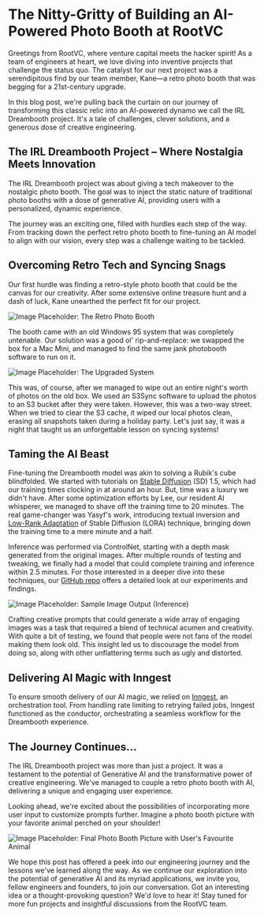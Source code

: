 # The Nitty-Gritty of Building an AI-Powered Photo Booth at RootVC

Greetings from RootVC, where venture capital meets the hacker spirit! As a team of engineers at heart, we love diving into inventive projects that challenge the status quo. The catalyst for our next project was a serendipitous find by our team member, Kane—a retro photo booth that was begging for a 21st-century upgrade.

In this blog post, we're pulling back the curtain on our journey of transforming this classic relic into an AI-powered dynamo we call the IRL Dreambooth project. It's a tale of challenges, clever solutions, and a generous dose of creative engineering.

## The IRL Dreambooth Project – Where Nostalgia Meets Innovation

The IRL Dreambooth project was about giving a tech makeover to the nostalgic photo booth. The goal was to inject the static nature of traditional photo booths with a dose of generative AI, providing users with a personalized, dynamic experience.

The journey was an exciting one, filled with hurdles each step of the way. From tracking down the perfect retro photo booth to fine-tuning an AI model to align with our vision, every step was a challenge waiting to be tackled.

## Overcoming Retro Tech and Syncing Snags

Our first hurdle was finding a retro-style photo booth that could be the canvas for our creativity. After some extensive online treasure hunt and a dash of luck, Kane unearthed the perfect fit for our project.

![Image Placeholder: The Retro Photo Booth](#)

The booth came with an old Windows 95 system that was completely untenable. Our solution was a good ol' rip-and-replace: we swapped the box for a Mac Mini, and managed to find the same jank photobooth software to run on it.

![Image Placeholder: The Upgraded System](#)

This was, of course, after we managed to wipe out an entire night's worth of photos on the old box. We used an S3Sync software to upload the photos to an S3 bucket after they were taken. However, this was a two-way street. When we tried to clear the S3 cache, it wiped our local photos clean, erasing all snapshots taken during a holiday party. Let's just say, it was a night that taught us an unforgettable lesson on syncing systems!

## Taming the AI Beast

Fine-tuning the Dreambooth model was akin to solving a Rubik's cube blindfolded. We started with tutorials on [Stable Diffusion](https://arxiv.org/abs/2112.10752) (SD) 1.5, which had our training times clocking in at around an hour. But, time was a luxury we didn't have. After some optimization efforts by Lee, our resident AI whisperer, we managed to shave off the training time to 20 minutes. The real game-changer was Yasyf's work, introducing textual inversion and [Low-Rank Adaptation](https://arxiv.org/abs/2106.04482) of Stable Diffusion (LORA) technique, bringing down the training time to a mere minute and a half.

Inference was performed via ControlNet, starting with a depth mask generated from the original images. After multiple rounds of testing and tweaking, we finally had a model that could complete training and inference within 2.5 minutes. For those interested in a deeper dive into these techniques, our [GitHub repo](#) offers a detailed look at our experiments and findings.

![Image Placeholder: Sample Image Output (Inference)](#)

Crafting creative prompts that could generate a wide array of engaging images was a task that required a blend of technical acumen and creativity. With quite a bit of testing, we found that people were not fans of the model making them look old. This insight led us to discourage the model from doing so, along with other unflattering terms such as ugly and distorted.

## Delivering AI Magic with Inngest

To ensure smooth delivery of our AI magic, we relied on [Inngest](https://www.inngest.com/), an orchestration tool. From handling rate limiting to retrying failed jobs, Inngest functioned as the conductor, orchestrating a seamless workflow for the Dreambooth experience.

## The Journey Continues...

The IRL Dreambooth project was more than just a project. It was a testament to the potential of Generative AI and the transformative power of creative engineering. We've managed to couple a retro photo booth with AI, delivering a unique and engaging user experience.

Looking ahead, we're excited about the possibilities of incorporating more user input to customize prompts further. Imagine a photo booth picture with your favorite animal perched on your shoulder!

![Image Placeholder: Final Photo Booth Picture with User's Favourite Animal](#)

We hope this post has offered a peek into our engineering journey and the lessons we've learned along the way. As we continue our exploration into the potential of generative AI and its myriad applications, we invite you, fellow engineers and founders, to join our conversation. Got an interesting idea or a thought-provoking question? We'd love to hear it! Stay tuned for more fun projects and insightful discussions from the RootVC team.
